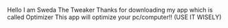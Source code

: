 Hello I am Sweda The Tweaker Thanks for downloading my app which is called Optimizer This app will optimize your pc/computer!!
(USE IT WISELY)
